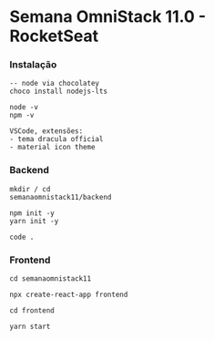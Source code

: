 ﻿# Semana OmniStack 11.0 - RocketSeat

### Instalação
```
-- node via chocolatey
choco install nodejs-lts

node -v
npm -v

VSCode, extensões:
- tema dracula official
- material icon theme
```

### Backend
```
mkdir / cd
semanaomnistack11/backend

npm init -y
yarn init -y

code .
```

### Frontend
```
cd semanaomnistack11

npx create-react-app frontend

cd frontend

yarn start
```

